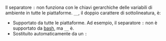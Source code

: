 Il separatore `:` non funziona con le chiavi gerarchiche delle variabili di ambiente in tutte le piattaforme. `__`, il doppio carattere di sottolineatura, è:

* Supportato da tutte le piattaforme. Ad esempio, il separatore `:` non è supportato da [bash](https://linuxhint.com/bash-environment-variables/), ma `__` è.
* Sostituito automaticamente da un `:`